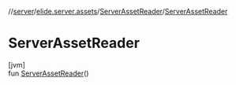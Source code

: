 //[server](../../../index.md)/[elide.server.assets](../index.md)/[ServerAssetReader](index.md)/[ServerAssetReader](-server-asset-reader.md)

# ServerAssetReader

[jvm]\
fun [ServerAssetReader](-server-asset-reader.md)()
